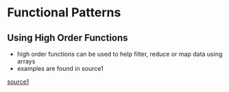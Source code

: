 # Functional Patterns

## Using High Order Functions

- high order functions can be used to help filter, reduce or map data using arrays
- examples are found in source1

[source1](https://dev.to/jsmanifest/the-power-of-higher-order-functions-in-javascript-with-examples-and-use-cases-2hkl)
